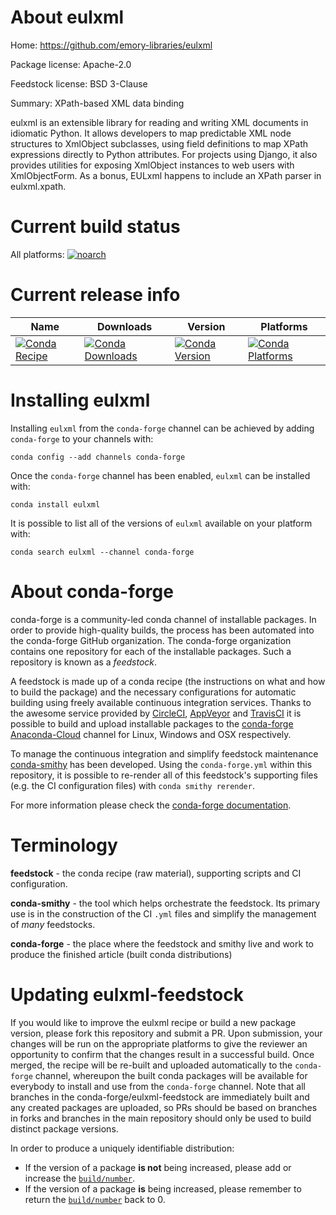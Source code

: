 About eulxml
============

Home: https://github.com/emory-libraries/eulxml

Package license: Apache-2.0

Feedstock license: BSD 3-Clause

Summary: XPath-based XML data binding

eulxml is an extensible library for reading and writing XML documents in
idiomatic Python. It allows developers to map predictable XML node
structures to XmlObject subclasses, using field definitions to map XPath
expressions directly to Python attributes.
For projects using Django, it also provides utilities for exposing
XmlObject instances to web users with XmlObjectForm. As a bonus, EULxml
happens to include an XPath parser in eulxml.xpath.


Current build status
====================

All platforms:
[![noarch](https://img.shields.io/circleci/project/github/conda-forge/eulxml-feedstock/master.svg?label=noarch)](https://circleci.com/gh/conda-forge/eulxml-feedstock)

Current release info
====================

| Name | Downloads | Version | Platforms |
| --- | --- | --- | --- |
| [![Conda Recipe](https://img.shields.io/badge/recipe-eulxml-green.svg)](https://anaconda.org/conda-forge/eulxml) | [![Conda Downloads](https://img.shields.io/conda/dn/conda-forge/eulxml.svg)](https://anaconda.org/conda-forge/eulxml) | [![Conda Version](https://img.shields.io/conda/vn/conda-forge/eulxml.svg)](https://anaconda.org/conda-forge/eulxml) | [![Conda Platforms](https://img.shields.io/conda/pn/conda-forge/eulxml.svg)](https://anaconda.org/conda-forge/eulxml) |

Installing eulxml
=================

Installing `eulxml` from the `conda-forge` channel can be achieved by adding `conda-forge` to your channels with:

```
conda config --add channels conda-forge
```

Once the `conda-forge` channel has been enabled, `eulxml` can be installed with:

```
conda install eulxml
```

It is possible to list all of the versions of `eulxml` available on your platform with:

```
conda search eulxml --channel conda-forge
```


About conda-forge
=================

conda-forge is a community-led conda channel of installable packages.
In order to provide high-quality builds, the process has been automated into the
conda-forge GitHub organization. The conda-forge organization contains one repository
for each of the installable packages. Such a repository is known as a *feedstock*.

A feedstock is made up of a conda recipe (the instructions on what and how to build
the package) and the necessary configurations for automatic building using freely
available continuous integration services. Thanks to the awesome service provided by
[CircleCI](https://circleci.com/), [AppVeyor](http://www.appveyor.com/)
and [TravisCI](https://travis-ci.org/) it is possible to build and upload installable
packages to the [conda-forge](https://anaconda.org/conda-forge)
[Anaconda-Cloud](http://docs.anaconda.org/) channel for Linux, Windows and OSX respectively.

To manage the continuous integration and simplify feedstock maintenance
[conda-smithy](http://github.com/conda-forge/conda-smithy) has been developed.
Using the ``conda-forge.yml`` within this repository, it is possible to re-render all of
this feedstock's supporting files (e.g. the CI configuration files) with ``conda smithy rerender``.

For more information please check the [conda-forge documentation](https://conda-forge.org/docs/).

Terminology
===========

**feedstock** - the conda recipe (raw material), supporting scripts and CI configuration.

**conda-smithy** - the tool which helps orchestrate the feedstock.
                   Its primary use is in the construction of the CI ``.yml`` files
                   and simplify the management of *many* feedstocks.

**conda-forge** - the place where the feedstock and smithy live and work to
                  produce the finished article (built conda distributions)


Updating eulxml-feedstock
=========================

If you would like to improve the eulxml recipe or build a new
package version, please fork this repository and submit a PR. Upon submission,
your changes will be run on the appropriate platforms to give the reviewer an
opportunity to confirm that the changes result in a successful build. Once
merged, the recipe will be re-built and uploaded automatically to the
`conda-forge` channel, whereupon the built conda packages will be available for
everybody to install and use from the `conda-forge` channel.
Note that all branches in the conda-forge/eulxml-feedstock are
immediately built and any created packages are uploaded, so PRs should be based
on branches in forks and branches in the main repository should only be used to
build distinct package versions.

In order to produce a uniquely identifiable distribution:
 * If the version of a package **is not** being increased, please add or increase
   the [``build/number``](http://conda.pydata.org/docs/building/meta-yaml.html#build-number-and-string).
 * If the version of a package **is** being increased, please remember to return
   the [``build/number``](http://conda.pydata.org/docs/building/meta-yaml.html#build-number-and-string)
   back to 0.